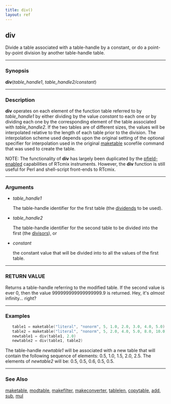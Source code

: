 ```yaml
---
title: div()
layout: ref
---
```


## div

Divide a table associated with a table-handle by a constant, or
do a point-by-point division by another table-handle table.

-----

### Synopsis

**div**(*table\_handle1*, *table\_handle2/constant*)

-----

### Description

**div** operates on each element of the function table referred to by
*table\_handle1* by either dividing by the value *constant* to each one
or by dividing each one by the corresponding element of the table
associated with *table\_handle2*. If the two tables are of different
sizes, the values will be interpolated relative to the length of each
table prior to the division. The interpolation scheme used depends upon
the original setting of the optional specifier for interpolation used in
the original [maketable](maketable.html#item_optional_specifiers)
scorefile command that was used to create the table.

NOTE: The functionality of **div** has largely been duplicated by the
[pfield-enabled](../instruments/pfield-enabled.html) capabilities of
RTcmix instruments. However, the **div** function is still useful for
Perl and shell-script front-ends to RTcmix.

-----

### Arguments

  - *table\_handle1*  
      
    The table-handle identifier for the first table (the
    [dividends](http://www.math.com/school/glossary/defs/dividend.html)
    to be used).

  - *table\_handle2*  
      
    The table-handle identifier for the second table to be divided into
    the first (the
    [divisors](http://www.math.com/school/glossary/defs/divisor.html)),
    or

  - *constant*  
      
    the constant value that will be divided into to all the values of
    the first table.

-----

### RETURN VALUE

Returns a table-handle referring to the modified table. If the second
value is ever 0, then the value 999999999999999999.9 is returned. Hey,
it's *almost* infinity... right?

-----

### Examples

```cpp
   table1 = maketable("literal", "nonorm", 5, 1.0, 2.0, 3.0, 4.0, 5.0)
   table2 = maketable("literal", "nonorm", 5, 2.0, 4.0, 5.0, 8.0, 10.0)
   newtable1 = div(table1, 2.0)
   newtable2 = div(table1, table2)
```

The table-handle *newtable1* will be associated with a new table that
will contain the following sequence of elements: 0.5, 1.0, 1.5, 2.0, 2.5.
The elements of *newtable2* will be: 0.5, 0.5, 0.6, 0.5, 0.5.

-----

### See Also

[maketable](maketable.html), [modtable](modtable.html),
[makefilter](makefilter.html), [makeconverter](makeconverter.html),
[tablelen](tablelen.html), [copytable](copytable.html), [add](add.html),
[sub](sub.html), [mul](mul.html)
